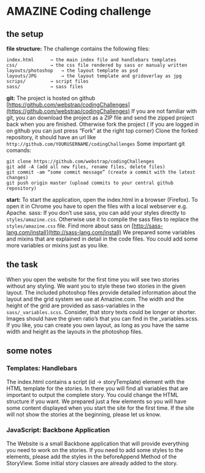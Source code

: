 AMAZINE Coding challenge
========================

## the setup
**file structure:** The challenge contains the following files:

    index.html      → the main index file and handlebars templates
    css/            → the css file rendered by sass or manualy written
    layouts/photoshop   → the layout template as psd
    layouts/JPG         → the layout template and gridoverlay as jpg
    scrips/         → script files 
    sass/           → sass files

**git:** The project is hosted on github [https://github.com/webstrap/codingChallenges](https://github.com/webstrap/codingChallenges) 
If you are not familiar with git, you can download the project as a ZIP file and send the zipped project back when you are finished. Otherwise fork the project ( If you are logged in on github you can just press “Fork” at the right top corner)
Clone the forked repository, it should have an url like `http://github.com/YOURUSERNAME/codingChallenges`
Some important git comands:

    git clone https://github.com/webstrap/codingChallenges
    git add -A (add all new files, rename files, delete files)
    git commit -am “some commit message” (create a commit with the latest changes)
    git push origin master (upload commits to your central github repository)

**start:** To start the application, open the index.html in a browser (Firefox). To open it in Chrome you have to open the files with a local webserver e.g. Apache.
sass: If you don’t use sass, you can add your styles directly to `styles/amazine.css`. Otherwise use it to compile the sass files to replace the `styles/amazine.css` file. 
Find more about sass on [http://sass-lang.com/install](http://sass-lang.com/install)
We prepared some variables and mixins that are explained in detail in the code files. You could add some more variables or mixins just as you like.



## the task
When you open the website for the first time you will see two stories without any styling. We want you to style these two stories in the given layout. The included photoshop files provide detailed information about the layout and the grid system we use at Amazine.com. The width and the height of the grid are provided as sass-variables in the `sass/_variables.scss`.
Consider, that story texts could be longer or shorter. Images should have the given ratio’s that you can find in the _variables.scss.
If you like, you can create you own layout, as long as you have the same width and height as the layouts in the photoshop files.


## some notes

### Templates: Handlebars
The index.html contains a script (id → storyTemplate) element with the HTML template for the stories. In there you will find all variables that are important to output the complete story. You could change the HTML structure if you want. We prepared just a few elements so you will have some content displayed when you start the site for the first time. If the site will not show the stories at the beginning, please let us know. 



### JavaScript: Backbone Application
The Website is a small Backbone application that will provide everything you need to work on the stories. If you need to add some styles to the elements, please add the styles in the beforeAppend Method of the StoryView. Some initial story classes are already added to the story.